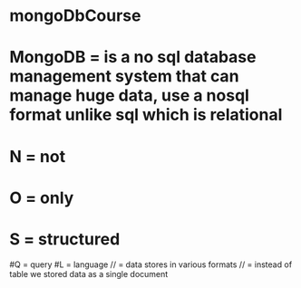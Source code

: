 # mongoDbCourse

# MongoDB = is a no sql database management system that can manage huge data, use a nosql format unlike sql which is relational

# N = not 
# O = only
# S = structured
#Q = query
#L = language
// = data stores in various formats
// = instead of table we stored data as a single document
